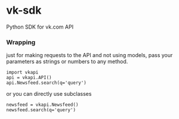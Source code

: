 # vk-sdk
Python SDK for vk.com API

### Wrapping
just for making requests to the API and not using models, 
pass your parameters as strings or numbers to any method.

`import vkapi`  
`api = vkapi.API()`  
`api.Newsfeed.search(q='query')`

or you can directly use subclasses

`newsfeed = vkapi.Newsfeed()`  
`newsfeed.search(q='query')`